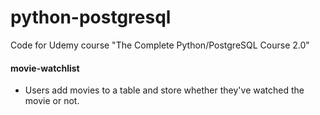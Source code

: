 # python-postgresql
Code for Udemy course "The Complete Python/PostgreSQL Course 2.0"

#### movie-watchlist
- Users add movies to a table and store whether they've watched the movie or not.
